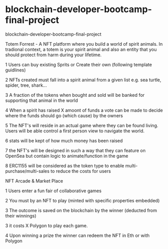 # blockchain-developer-bootcamp-final-project
blockchain-developer-bootcamp-final-project

Totem Forrest - A NFT platform where you build a world of spirit animals. In tradional context, a totem is your spirit animal and also an entity that you should protect from harm during your lifetime.

1 Users can buy existing Sprits or Create their own (following template guidlines)

2 NFTs created must fall into a spirit animal from a given list e.g. sea turtle, spider, tree, shark...

3 A fraction of the tokens when bought and sold will be banked for supporting that animal in the world

4 When a spirit has raised X amoont of funds a vote can be made to decide where the funds should go (which cause) by the owners

5 The NFT's will reside in an actual game where they can be found living. Users will be able control a first person view to navigate the world.

6 stats will be kept of how much money has been raised

7 the NFT's will be designed in such a way that they can feature on OpenSea but contain logic to animate/function in the game

8 ERC1155 will be considered as the token type to enable multi-purchase/multi-sales to reduce the costs for users



NFT Arcade & Market Place

1 Users enter a fun fair of collaborative games

2 You must by an NFT to play (minted with specific properties embedded)

3 The outcome is saved on the blockchain by the winner (deducted from their winnings)

3 it costs X Polygon to play each game. 

4 Upon winning a prize the winner can redeem the NFT in Eth or with Polygon 



